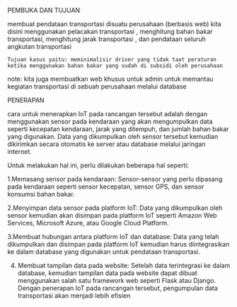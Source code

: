 PEMBUKA DAN TUJUAN

membuat pendataan transportasi disuatu perusahaan (berbasis web)
	kita disini menggunakan pelacakan transportasi , menghitung bahan bakar transportasi, menghitung jarak transportasi , dan pendataan seluruh angkutan transportasi

	Tujuan kasus yaitu: meminimalisir driver yang tidak taat peraturan ketika menggunakan bahan bakar yang sudah di subsidi oleh perusahaan
note: kita juga membuatkan web khusus untuk admin untuk memantau kegiatan transportasi di sebuah perusahaan melalui database

PENERAPAN

cara untuk menerapkan IoT pada rancangan tersebut adalah dengan menggunakan sensor pada kendaraan yang akan mengumpulkan data seperti kecepatan kendaraan, jarak yang ditempuh, dan jumlah bahan bakar yang digunakan. Data yang dikumpulkan oleh sensor tersebut kemudian dikirimkan secara otomatis ke server atau database melalui jaringan internet.

Untuk melakukan hal ini, perlu dilakukan beberapa hal seperti:

1.Memasang sensor pada kendaraan: Sensor-sensor yang perlu dipasang pada kendaraan seperti sensor kecepatan, sensor GPS, dan sensor konsumsi bahan bakar.

2.Menyimpan data sensor pada platform IoT: Data yang dikumpulkan oleh sensor kemudian akan disimpan pada platform IoT seperti Amazon Web Services, Microsoft Azure, atau Google Cloud Platform.

3.Membuat hubungan antara platform IoT dan database: Data yang telah dikumpulkan dan disimpan pada platform IoT kemudian harus diintegrasikan ke dalam database yang digunakan untuk pendataan transportasi.

4. Membuat tampilan data pada website: Setelah data terintegrasi ke dalam database, kemudian tampilan data pada website dapat dibuat menggunakan salah satu framework web seperti Flask atau Django.
Dengan penerapan IoT pada rancangan tersebut, pengumpulan data transportasi akan menjadi lebih efisien
